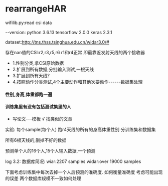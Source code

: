# rearrangeHAR
wifilib.py:read csi data

--version:
python 3.6.13
tensorflow 2.0.0
keras 2.3.1

dataset:http://tns.thss.tsinghua.edu.cn/widar3.0/#

存在nan值的CSI:r2,r3,r5,r6
r1和r4正常
即最靠近发射天线的两个接收器



- 1.性别分类,拿CSI原始数据
- 2.扩展到所有数据,分批输入测试,一根天线
- 3.扩展到所有天线?
- 4.按照动作分类测试,4个主要动作和其他次要动作------数据集处理


#### 性别,身高,体重都跑一遍
#### 训练集里有没有包括测试集里的人


- 写论文---模板      √             找类似的文章  






实验:
每个sample(每个人)  跑r4天线的所有的身高体重性别
分训练集和数据集

所有6根天线的,删掉不好的数据

预测单个人的16个人,15个人输入数据,一个预测



log 3.2:
数据库简况:
wiar:2207 samples
widar:over 19000 samples

下面考虑训练集中每次去掉一个人后预测的准确度.
如何衡量准确度
考虑可能出现的误差
两个数据库规模不一致如何处理
